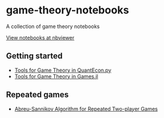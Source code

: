 # game-theory-notebooks
A collection of game theory notebooks

[View notebooks at nbviewer](https://nbviewer.jupyter.org/github/QuantEcon/game-theory-notebooks/)

## Getting started

* [Tools for Game Theory in QuantEcon.py](https://nbviewer.jupyter.org/github/QuantEcon/game-theory-notebooks/blob/master/game_theory_py.ipynb)
* [Tools for Game Theory in Games.jl](https://nbviewer.jupyter.org/github/QuantEcon/game-theory-notebooks/blob/master/game_theory_jl.ipynb)

## Repeated games

* [Abreu-Sannikov Algorithm for Repeated Two-player Games](https://nbviewer.jupyter.org/github/QuantEcon/game-theory-notebooks/blob/master/as_py.ipynb)
